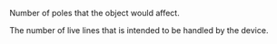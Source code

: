 Number of poles that the object would affect.

The number of live lines that is intended to be handled by the device.
